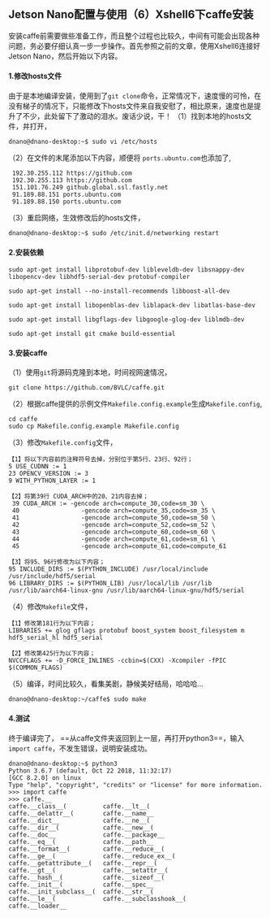 Jetson Nano配置与使用（6）Xshell6下caffe安装
---
安装caffe前需要做些准备工作，而且整个过程也比较久，中间有可能会出现各种问题，务必要仔细认真一步一步操作。首先参照之前的文章，使用Xshell6连接好Jetson Nano，然后开始以下内容。
#### 1.修改hosts文件
由于是本地编译安装，使用到了```git clone```命令，正常情况下，速度慢的可怜，在没有梯子的情况下，只能修改下hosts文件来自我安慰了，相比原来，速度也是提升了不少，此处留下了激动的泪水。废话少说，干！
（1）找到本地的hosts文件，并打开，
```shell
dnano@dnano-desktop:~$ sudo vi /etc/hosts
```
（2）在文件的末尾添加以下内容，顺便将 ```ports.ubuntu.com```也添加了,
```shell 
 192.30.255.112 https://github.com
 192.30.255.113 https://github.com
 151.101.76.249 github.global.ssl.fastly.net
 91.189.88.151 ports.ubuntu.com
 91.189.88.150 ports.ubuntu.com
```
（3）重启网络，生效修改后的hosts文件，
```shell
dnano@dnano-desktop:~$ sudo /etc/init.d/networking restart
```
#### 2.安装依赖
```shell
sudo apt-get install libprotobuf-dev libleveldb-dev libsnappy-dev libopencv-dev libhdf5-serial-dev protobuf-compiler
 
sudo apt-get install --no-install-recommends libboost-all-dev
 
sudo apt-get install libopenblas-dev liblapack-dev libatlas-base-dev
 
sudo apt-get install libgflags-dev libgoogle-glog-dev liblmdb-dev
 
sudo apt-get install git cmake build-essential
```
#### 3.安装caffe
（1）使用```git```将源码克隆到本地，时间视网速情况，
```shell
git clone https://github.com/BVLC/caffe.git
```
（2）根据caffe提供的示例文件```Makefile.config.example```生成```Makefile.config```,
```shell
cd caffe
sudo cp Makefile.config.example Makefile.config
```
（3）修改```Makefile.config```文件，
```python3
【1】将以下内容前的注释符号去掉，分别位于第5行、23行、92行；
5 USE_CUDNN := 1
23 OPENCV_VERSION := 3
9 WITH_PYTHON_LAYER := 1

【2】将第39行 CUDA_ARCH中的20、21内容去掉；
 39 CUDA_ARCH := -gencode arch=compute_30,code=sm_30 \
 40                 -gencode arch=compute_35,code=sm_35 \
 41                 -gencode arch=compute_50,code=sm_50 \
 42                 -gencode arch=compute_52,code=sm_52 \
 43                 -gencode arch=compute_60,code=sm_60 \
 44                 -gencode arch=compute_61,code=sm_61 \
 45                 -gencode arch=compute_61,code=compute_61

【3】将95、96行修改为以下内容；
95 INCLUDE_DIRS := $(PYTHON_INCLUDE) /usr/local/include /usr/include/hdf5/serial
96 LIBRARY_DIRS := $(PYTHON_LIB) /usr/local/lib /usr/lib /usr/lib/aarch64-linux-gnu /usr/lib/aarch64-linux-gnu/hdf5/serial
```
（4）修改```Makefile```文件，
```python3
【1】修改第181行为以下内容；
LIBRARIES += glog gflags protobuf boost_system boost_filesystem m hdf5_serial_hl hdf5_serial

【2】修改第425行为以下内容；
NVCCFLAGS += -D_FORCE_INLINES -ccbin=$(CXX) -Xcompiler -fPIC $(COMMON_FLAGS)
```
（5）编译，时间比较久，看集美剧，静候美好结局，哈哈哈...
```shell
dnano@dnano-desktop:~/caffe$ sudo make
```
#### 4.测试
终于编译完了， ==从caffe文件夹返回到上一层，再打开python3==，输入```import caffe```，不发生错误，说明安装成功。
```python3
dnano@dnano-desktop:~$ python3
Python 3.6.7 (default, Oct 22 2018, 11:32:17) 
[GCC 8.2.0] on linux
Type "help", "copyright", "credits" or "license" for more information.
>>> import caffe
>>> caffe.__
caffe.__class__(          caffe.__lt__(
caffe.__delattr__(        caffe.__name__
caffe.__dict__            caffe.__ne__(
caffe.__dir__(            caffe.__new__(
caffe.__doc__             caffe.__package__
caffe.__eq__(             caffe.__path__
caffe.__format__(         caffe.__reduce__(
caffe.__ge__(             caffe.__reduce_ex__(
caffe.__getattribute__(   caffe.__repr__(
caffe.__gt__(             caffe.__setattr__(
caffe.__hash__(           caffe.__sizeof__(
caffe.__init__(           caffe.__spec__
caffe.__init_subclass__(  caffe.__str__(
caffe.__le__(             caffe.__subclasshook__(
caffe.__loader__
```

